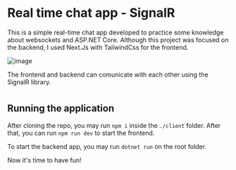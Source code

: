 # Real time chat app - SignalR

This is a simple real-time chat app developed to practice some knowledge about websockets and ASP.NET Core. Although this project was focused on the backend, I used Next.Js with TailwindCss for the frontend.

![image](https://github.com/Alex-Nascimentoo/realtime-chat-signalR/assets/64906480/6f8a38af-995f-4592-becb-3262ab134779)

The frontend and backend can comunicate with each other using the SignalR library.

#

## Running the application

After cloning the repo, you may run `npm i` inside the `./client` folder. After that, you can run `npm run dev` to start the frontend.

To start the backend app, you may run `dotnet run` on the root folder.

Now it's time to have fun!
